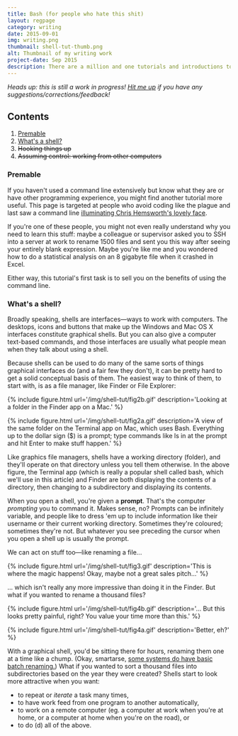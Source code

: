 ```yaml
---
title: Bash (for people who hate this shit)
layout: regpage
category: writing
date: 2015-09-01
img: writing.png
thumbnail: shell-tut-thumb.png
alt: Thumbnail of my writing work
project-date: Sep 2015
description: There are a million and one tutorials and introductions to Bash out there. Here's anotherone, for people who avoid programming and command lines like the plague.
---
```

*Heads up: this is still a work in progress! [Hit me up](twitter.com/rensa_co) if you have any suggestions/corrections/feedback!*

## Contents
1. [Premable](#preamble)
2. [What's a shell?](#whats-in-a-shell)
3. ~~Hooking things up~~
4. ~~Assuming control: working from other computers~~

### <a name="premable"></a>Premable

If you haven't used a command line extensively but know what they are or have other programming experience, you might find another tutorial more useful. This page is targeted at people who avoid coding like the plague and last saw a command line [illuminating Chris Hemsworth's lovely face](https://www.youtube.com/watch?v=jZ1ZDlLImF8).

If you're one of these people, you might not even really understand why you need to learn this stuff: maybe a colleague or supervisor asked you to SSH into a server at work to rename 1500 files and sent you this way after seeing your entirely blank expression. Maybe you're like me and you wondered how to do a statistical analysis on an 8 gigabyte file when it crashed in Excel.

Either way, this tutorial's first task is to sell you on the benefits of using the command line.

### <a name="whats-in-a-shell"></a>What's a shell?

Broadly speaking, shells are interfaces—ways to work with computers. The desktops, icons and buttons that make up the Windows and Mac OS X interfaces constitute graphical shells. But you can also give a computer text-based commands, and those interfaces are usually what people mean when they talk about using a shell.

Because shells can be used to do many of the same sorts of things graphical interfaces do (and a fair few they don't), it can be pretty hard to get a solid conceptual basis of them. The easiest way to think of them, to start with, is as a file manager, like Finder or File Explorer:

{% include figure.html url='/img/shell-tut/fig2b.gif' description='Looking at a folder in the Finder app on a Mac.' %}

{% include figure.html url='/img/shell-tut/fig2a.gif' description='A view of the same folder on the Terminal app on Mac, which uses Bash. Everything up to the dollar sign ($) is a prompt; type commands like ls in at the prompt and hit Enter to make stuff happen.' %}

Like graphics file managers, shells have a working directory (folder), and they'll operate on that directory unless you tell them otherwise. In the above figure, the Terminal app (which is really a popular shell called bash, which we'll use in this article) and Finder are both displaying the contents of a directory, then changing to a subdirectory and displaying its contents.

When you open a shell, you're given a **prompt**. That's the computer *prompting* you to command it. Makes sense, no? Prompts can be infinitely variable, and people like to dress 'em up to include information like their username or their current working directory. Sometimes they're coloured; sometimes they're not. But whatever you see preceding the cursor when you open a shell up is usually the prompt.

We can act on stuff too—like renaming a file...

{% include figure.html url='/img/shell-tut/fig3.gif' description='This is where the magic happens! Okay, maybe not a great sales pitch...' %}

... which isn't really any more impressive than doing it in the Finder. But what if you wanted to rename a thousand files?

{% include figure.html url='/img/shell-tut/fig4b.gif' description='... But this looks pretty painful, right? You value your time more than this.' %}

{% include figure.html url='/img/shell-tut/fig4a.gif' description='Better, eh?' %}

With a graphical shell, you'd be sitting there for hours, renaming them one at a time like a chump. (Okay, smartarse, [some systems do have basic batch renaming.](https://support.apple.com/kb/PH19067)) What if you wanted to sort a thousand files into subdirectories based on the year they were created? Shells start to look more attractive when you want:

- to repeat or *iterate* a task many times,
- to have work feed from one program to another automatically,
- to work on a remote computer (eg. a computer at work when you're at home, or a computer at home when you're on the road), or
- to do (d) all of the above.
